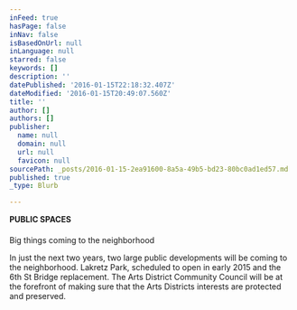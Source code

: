 ```yaml
---
inFeed: true
hasPage: false
inNav: false
isBasedOnUrl: null
inLanguage: null
starred: false
keywords: []
description: ''
datePublished: '2016-01-15T22:18:32.407Z'
dateModified: '2016-01-15T20:49:07.560Z'
title: ''
author: []
authors: []
publisher:
  name: null
  domain: null
  url: null
  favicon: null
sourcePath: _posts/2016-01-15-2ea91600-8a5a-49b5-bd23-80bc0ad1ed57.md
published: true
_type: Blurb

---
```

**PUBLIC SPACES**

#### 

Big things coming to the neighborhood

In just the next two years, two large public developments will be coming to the neighborhood.  Lakretz Park, scheduled to open in early 2015 and the 6th St Bridge replacement.  The Arts District Community Council will be at the forefront of making sure that the Arts Districts interests are protected and preserved.